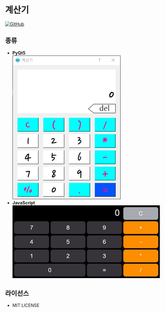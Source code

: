 # 계산기

[![GitHub](https://img.shields.io/github/license/hykeegj/calculator)](LICENSE)

## 종류

- **PyQt5**  
  ![Alt text](python/preview.jpg)
- **JavaScript**  
  ![Alt text](javascript/preview.jpg)

## 라이선스

- MIT LICENSE
